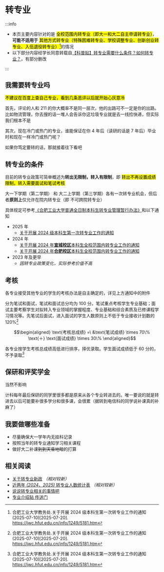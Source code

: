 # 转专业

:::info

- 本页主要内容针对的是 <mark>全校范围内转专业（即大一和大二自主申请转专业）</mark>，**可能不适用于** <mark>其他方式转专业（特殊困难转专业、学校调整专业、创新创业转专业、入伍退役转专业）[^1]</mark>的情况
- 以下部分内容经学长同意转载自[【科普贴】转专业需要什么条件？如何转专业？](https://tieba.baidu.com/p/8512145460)，有部分删改

:::

## 我需要转专业吗

<mark>不建议在百度上查自己专业，看到几条恶评以后就开始心灰意冷</mark>

首先，评论的人和 211 的你大概率不是同一层次，他的出路可不一定是你的出路。比如物流管理，你去搜的话一堆人会告诉你这垃圾专业就是去一线捡快递，但实际我们根本不是

其次，现在冷门或热门的专业，谁能保证在你 4 年后（读研的话是 7 年后）毕业时和现在一样冷门或热门呢？

如果你笃定要转的话，那就接着往下看吧

## 转专业的条件

目前的转专业政策可简单概述为**转出无限制，转入有限制**，即 <mark>转出不再设置成绩限制，转入需要面试和笔试考核</mark>

大一下学期（第二学期） 和 大二上学期（第三学期）各有一次转专业机会，但后者**原则上**仅允许在院内转专业（即 不可跨院转专业）

具体规定可参考[《合肥工业大学普通全日制本科生转专业管理暂行办法》](http://jwc.hfut.edu.cn/info/1234/4931.htm)和以下通知

- 2025 年
  - [关于开展 2024 级本科生第一次转专业工作的通知](https://jwc.hfut.edu.cn/info/1249/5181.htm)
- 2024 年
  - [关于开展 2024 年**宣城校区**本科生全校范围内转专业工作的通知](https://xc.hfut.edu.cn/99/8b/c1955a39307/page.htm)
  - [关于开展 2024 年**合肥校区**本科生全校范围内转专业工作的通知](https://jwc1.hfut.edu.cn/info/1013/3991.htm)
- 2023 年及更早
  - _因转专业政策变化，实际参考价值不高_

## 考核

各专业接受其他专业的学生的考核办法是自主确定的，详见上方通知中的附件

分为笔试和面试，笔试和面试总分均为 100 分。笔试重点考核学生专业基础；面试主要考察学生对拟转入专业领域的掌握程度、专业基础和综合素质及已修课程学习情况等。先笔试后面试，进入面试的学生人数原则上不低于专业接收计划数的 120%[^1]

$$\begin{aligned} \text{考核总成绩} =\ &\text{笔试成绩} \times 70\% \text{＋}  \text{面试成绩} \times 30\% \end{aligned}$$

各专业按学生考核总成绩高低进行排序，择优录取。学生面试成绩低于 60 分的，不予录取[^1]

## 保研和评奖学金

当然不影响

计科每年最后保研的同学里很多都是原来从各个专业转进去的。唯一要说的就是转进去以后可能要补很多学分和很多课，会很累（据转到电信科的同学说补课真的补麻了）

## 我要做哪些准备

- 尽量确保大一学年内无挂科记录
- 按照当年的转专业通知学习相关课程
- 做好大二补课~~到到天昏地暗~~的打算

## 相关阅读

- [关于转专业新政](https://tieba.baidu.com/p/9229125500) _（相对较新）_
- [近两年 _(2024、2025)_ 转专业人数统计表](https://tieba.baidu.com/p/9936576147) _（相对较新）_
- [说说转专业相关的事情吧](https://tieba.baidu.com/p/7215979603)
- [专业介绍贴 传送门](https://tieba.baidu.com/p/7215979603)

[^1]:
    合肥工业大学教务处.关于开展 2024 级本科生第一次转专业工作的通知 (2025-07-10)\[2025-07-20].  
    <https://jwc.hfut.edu.cn/info/1249/5181.htm>
